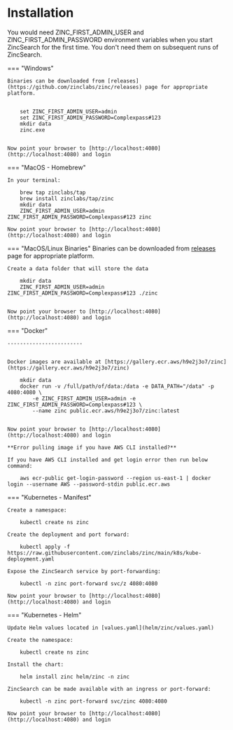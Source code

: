 # Installation

You would need ZINC_FIRST_ADMIN_USER and ZINC_FIRST_ADMIN_PASSWORD environment variables when you start ZincSearch for the first time. You don't need them on subsequent runs of ZincSearch.



=== "Windows" 

    Binaries can be downloaded from [releases](https://github.com/zinclabs/zinc/releases) page for appropriate platform.


        set ZINC_FIRST_ADMIN_USER=admin
        set ZINC_FIRST_ADMIN_PASSWORD=Complexpass#123
        mkdir data
        zinc.exe


    Now point your browser to [http://localhost:4080](http://localhost:4080) and login

=== "MacOS - Homebrew"

    In your terminal:

        brew tap zinclabs/tap
        brew install zinclabs/tap/zinc
        mkdir data
        ZINC_FIRST_ADMIN_USER=admin ZINC_FIRST_ADMIN_PASSWORD=Complexpass#123 zinc 

    Now point your browser to [http://localhost:4080](http://localhost:4080) and login

=== "MacOS/Linux Binaries"
    Binaries can be downloaded from [releases](https://github.com/zinclabs/zinc/releases) page for appropriate platform.

    Create a data folder that will store the data

        mkdir data
        ZINC_FIRST_ADMIN_USER=admin ZINC_FIRST_ADMIN_PASSWORD=Complexpass#123 ./zinc 


    Now point your browser to [http://localhost:4080](http://localhost:4080) and login

=== "Docker"

    ------------------------


    Docker images are available at [https://gallery.ecr.aws/h9e2j3o7/zinc](https://gallery.ecr.aws/h9e2j3o7/zinc)

        mkdir data
        docker run -v /full/path/of/data:/data -e DATA_PATH="/data" -p 4080:4080 \
            -e ZINC_FIRST_ADMIN_USER=admin -e ZINC_FIRST_ADMIN_PASSWORD=Complexpass#123 \
            --name zinc public.ecr.aws/h9e2j3o7/zinc:latest


    Now point your browser to [http://localhost:4080](http://localhost:4080) and login

    **Error pulling image if you have AWS CLI installed?**

    If you have AWS CLI installed and get login error then run below command:

        aws ecr-public get-login-password --region us-east-1 | docker login --username AWS --password-stdin public.ecr.aws


=== "Kubernetes - Manifest"

    Create a namespace:

        kubectl create ns zinc

    Create the deployment and port forward:

        kubectl apply -f https://raw.githubusercontent.com/zinclabs/zinc/main/k8s/kube-deployment.yaml
    
    Expose the ZincSearch service by port-forwarding:

        kubectl -n zinc port-forward svc/z 4080:4080

    Now point your browser to [http://localhost:4080](http://localhost:4080) and login

=== "Kubernetes - Helm"

    Update Helm values located in [values.yaml](helm/zinc/values.yaml)

    Create the namespace:

        kubectl create ns zinc

    Install the chart:

        helm install zinc helm/zinc -n zinc

    ZincSearch can be made available with an ingress or port-forward:
    
        kubectl -n zinc port-forward svc/zinc 4080:4080

    Now point your browser to [http://localhost:4080](http://localhost:4080) and login

